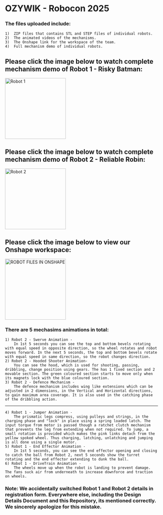 
# OZYWIK - Robocon 2025


### The files uploaded include:
    
    1)  ZIP files that contains STL and STEP files of individual robots.
    2)  The animated videos of the mechanisms.
    3)  The Onshape link for the workspace of the team.
    4)  Full mechanism demo of individual robots.

## Please click the image below to watch complete mechanism demo of Robot 1 - Risky Batman:

[<img src="https://github.com/user-attachments/assets/3e4f1e14-8f26-4c39-b100-559bdaa898b9" alt="Robot 1" width="200" height="200">](https://instructions.online/?id=16063-risky%20batman%20robot%20demo)

## Please click the image below to watch complete mechanism demo of Robot 2 - Reliable Robin:

[<img src="https://github.com/user-attachments/assets/ae60ad41-76ae-4a94-a2bf-0811e0569a86" alt="Robot 2" width="200" height="200">](https://instructions.online/?id=16063-reliable%20robin%20product%20reveal)

## Please click the image below to view our Onshape workspace:

[<img src="https://techbagfrontend.s3-ap-south-1.amazonaws.com/logos/3BTgUzZhESyJxYxmx3dKif.png" alt="ROBOT FILES IN ONSHAPE" width="200" height="200">](https://cad.onshape.com/documents/ee03a5a1f900dbcc7e71d32c/w/cbfb37b0bfbfeb5e93541581/e/73d1d1fc25a642e90dab4315?renderMode=0&leftPanel=false&uiState=67b4ed1e680f453b7931f42f)


### There are 5 mechasims animations in total:

    1) Robot 2 - Swerve Animation - 
        In 1st 5 seconds you can see the top and bottom bevels rotating with equal speed in opposite direction, so the wheel rotates and robot moves forward. In the next 5 seconds, the top and bottom bevels rotate with equal speed in same direction, so the robot changes direction.
    2) Robot 2 - Hooded Shooter Animation- 
        You can see the hood, which is used for shooting, passing, dribbling, change position using gears. The has 1 fixed section and 2 movable section. The green coloured section starts to move only when its magnets lock with the blue coloured section.
    3) Robot 2 - Defence Mechanism - 
        The defence mechanism includes wing like extensions which can be adjusted in 2 dimensions, in the Vertical and Horizontal directions, to gain maximum area coverage. It is also used in the catching phase of the dribbling action.
---
    4) Robot 1 - Jumper Animation - 
        The prismatic legs compress, using pulleys and strings, in the charging phase and "lock" in place using a spring loaded latch. The input torque from motor is passed though a ratchet clutch mechanism that prevents the leg from extending when not required. To jump, a small rotation is provided which makes the pink links detach from the yellow spoked wheel. Thus charging, latching, unlatching and jumping is all done using a single motor.
    5) Robot 1 - End Effector Animation - 
        In 1st 5 seconds, you can see the end effector opening and closing to catch the ball from Robot 2, next 5 seconds show the turret rotating and the end effector extending to dunk the ball.
    6) Robot 1 - DriveTrain Animation - 
        The wheels move up when the robot is landing to prevent damage. The fans suck air from underneath to increase downforce and traction on wheels.

### Note: We accidentally switched Robot 1 and Robot 2 details in registration form. Everywhere else, including the Design Details Document and this Repository, its mentioned correctly. We sincerely apologize for this mistake.
